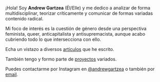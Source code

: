 ---
---
¡Hola! Soy **Andrew Gartzea** (Él/Elle) y me dedico a analizar de forma multidisciplinar, teorizar críticamente y comunicar de formas variadas contenido radical.

Mi foco de interés es la cuestión de género desde una perspectiva feminista, queer, anticapitalista y antisupremacista, aunque acabo cubriendo todo lo que intersecciona con ello. 

Echa un vistazo a diversos [artículos] que he escrito.

También tengo y formo parte de [proyectos] variados.

Puedes contactarme por Instagram en [@andrewgartzea] o también por [email].



[artículos]: /projects
[proyectos]: https://demo.nurlan.co/hugo-vitae/
[@andrewgartzea]: https://www.instagram.com/andrewgartzea/
[email]: mailto:andrewgartzea@gmail.com
